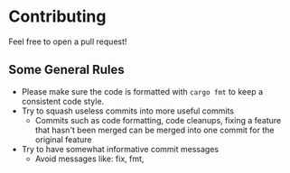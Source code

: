 # Contributing

Feel free to open a pull request!

## Some General Rules
 - Please make sure the code is formatted with `cargo fmt` to keep a consistent code style.
 - Try to squash useless commits into more useful commits
   - Commits such as code formatting, code cleanups, fixing a feature that hasn't been merged can be merged into one commit for the original feature
 - Try to have somewhat informative commit messages
   - Avoid messages like: fix, fmt,
